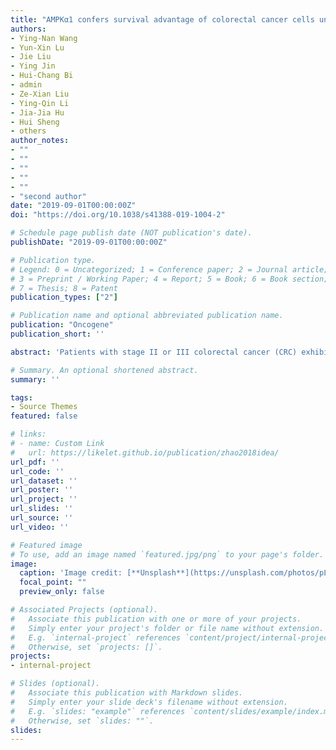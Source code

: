 ```yaml
---
title: "AMPKα1 confers survival advantage of colorectal cancer cells under metabolic stress by promoting redox balance through the regulation of glutathione reductase phosphorylation"
authors:
- Ying-Nan Wang
- Yun-Xin Lu
- Jie Liu
- Ying Jin
- Hui-Chang Bi
- admin
- Ze-Xian Liu
- Ying-Qin Li
- Jia-Jia Hu
- Hui Sheng
- others
author_notes:
- ""
- ""
- ""
- ""
- ""
- "second author"
date: "2019-09-01T00:00:00Z"
doi: "https://doi.org/10.1038/s41388-019-1004-2"

# Schedule page publish date (NOT publication's date).
publishDate: "2019-09-01T00:00:00Z"

# Publication type.
# Legend: 0 = Uncategorized; 1 = Conference paper; 2 = Journal article;
# 3 = Preprint / Working Paper; 4 = Report; 5 = Book; 6 = Book section;
# 7 = Thesis; 8 = Patent
publication_types: ["2"]

# Publication name and optional abbreviated publication name.
publication: "Oncogene"
publication_short: ''

abstract: 'Patients with stage II or III colorectal cancer (CRC) exhibit various clinical outcomes after radical treatments. The 5-year survival rate was between 50 and 87%. However, the underlying mechanisms of the variation remain unclear. Here we show that AMPKα1 is overexpressed in CRC patient specimens and the high expression is correlated with poor patient survival. We further reveal a previously unrecognized function of AMPKα1, which maintains high level of reduced glutathione to keep reduction–oxidation reaction (redox) homeostasis under stress conditions, thus promoting CRC cell survival under metabolic stress in vitro and enhancing tumorigenesis in vivo. Mechanistically, AMPKα1 regulate the glutathione reductase (GSR) phosphorylation possibly through residue Thr507 which enhances its activity. Suppression of AMPKα1 by using nano-sized polymeric vector induces a favorable therapeutic effect, especially when in combination with oxaliplatin. Our study uncovers a novel function of AMPKα1 in redox regulation and identifies a promising therapeutic strategy for treatment of CRC.'

# Summary. An optional shortened abstract.
summary: ''

tags:
- Source Themes
featured: false

# links:
# - name: Custom Link
#   url: https://likelet.github.io/publication/zhao2018idea/
url_pdf: ''
url_code: ''
url_dataset: ''
url_poster: ''
url_project: ''
url_slides: ''
url_source: ''
url_video: ''

# Featured image
# To use, add an image named `featured.jpg/png` to your page's folder. 
image:
  caption: 'Image credit: [**Unsplash**](https://unsplash.com/photos/pLCdAaMFLTE)'
  focal_point: ""
  preview_only: false

# Associated Projects (optional).
#   Associate this publication with one or more of your projects.
#   Simply enter your project's folder or file name without extension.
#   E.g. `internal-project` references `content/project/internal-project/index.md`.
#   Otherwise, set `projects: []`.
projects:
- internal-project

# Slides (optional).
#   Associate this publication with Markdown slides.
#   Simply enter your slide deck's filename without extension.
#   E.g. `slides: "example"` references `content/slides/example/index.md`.
#   Otherwise, set `slides: ""`.
slides:
---
```


